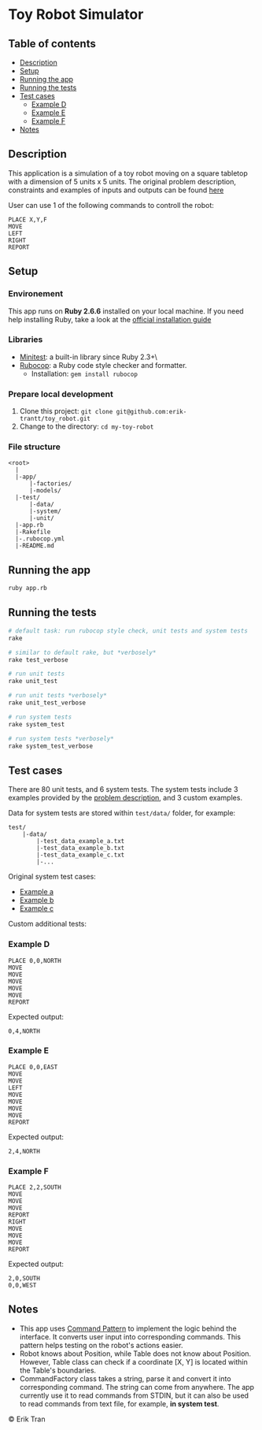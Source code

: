 # Toy Robot Simulator

## Table of contents

  - [Description](#description)
  - [Setup](#setup)
  - [Running the app](#running-the-app)
  - [Running the tests](#running-the-tests)
  - [Test cases](#test-cases)
    - [Example D](#example-d)
    - [Example E](#example-e)
    - [Example F](#example-f)
  - [Notes](#notes)

## Description

This application is a simulation of a toy robot moving on a square tabletop with a dimension of 5 units x 5 units. The original problem description, constraints and examples of inputs and outputs can be found [here](./PROBLEM.md)


User can use 1 of the following commands to controll the robot:
```
PLACE X,Y,F
MOVE
LEFT
RIGHT
REPORT
```

## Setup

### Environement

This app runs on **Ruby 2.6.6** installed on your local machine. If you need help installing Ruby, take a look at the [official installation guide](https://www.ruby-lang.org/en/documentation/installation/)

### Libraries

- [Minitest](https://github.com/seattlerb/minitest): a built-in library since Ruby 2.3+\
- [Rubocop](https://rubocop.org/): a Ruby code style checker and formatter. 
  - Installation: `gem install rubocop`
  
### Prepare local development

1. Clone this project: `git clone git@github.com:erik-trantt/toy_robot.git`
2. Change to the directory: `cd my-toy-robot`

### File structure

```text
<root>
  |
  |-app/
      |-factories/
      |-models/
  |-test/
      |-data/
      |-system/
      |-unit/
  |-app.rb
  |-Rakefile
  |-.rubocop.yml
  |-README.md
```

## Running the app

```bash
ruby app.rb
```

## Running the tests

```bash
# default task: run rubocop style check, unit tests and system tests
rake

# similar to default rake, but *verbosely*
rake test_verbose

# run unit tests
rake unit_test

# run unit tests *verbosely*
rake unit_test_verbose

# run system tests
rake system_test

# run system tests *verbosely*
rake system_test_verbose
```

## Test cases

There are 80 unit tests, and 6 system tests.
The system tests include 3 examples provided by the [problem description](./PROBLEM.md), and 3 custom examples.

Data for system tests are stored within `test/data/` folder, for example:

```text
test/
    |-data/
        |-test_data_example_a.txt
        |-test_data_example_b.txt
        |-test_data_example_c.txt
        |-...
```

Original system test cases:

* [Example a](./PROBLEM.md#example-a)
* [Example b](./PROBLEM.md#example-b)
* [Example c](./PROBLEM.md#example-c)

Custom additional tests:

### Example D

```text
PLACE 0,0,NORTH
MOVE
MOVE
MOVE
MOVE
MOVE
REPORT
```

Expected output:

```text
0,4,NORTH
```

### Example E

```text
PLACE 0,0,EAST
MOVE
MOVE
LEFT
MOVE
MOVE
MOVE
MOVE
REPORT
```

Expected output:

```text
2,4,NORTH
```

### Example F

```text
PLACE 2,2,SOUTH
MOVE
MOVE
MOVE
REPORT
RIGHT
MOVE
MOVE
MOVE
REPORT
```

Expected output:

```text
2,0,SOUTH
0,0,WEST
```

## Notes

* This app uses [Command Pattern](https://refactoring.guru/design-patterns/command) to implement the logic behind the interface. It converts user input into corresponding commands. This pattern helps testing on the robot's actions easier.
* Robot knows about Position, while Table does not know about Position. However, Table class can check if a coordinate [X, Y] is located within the Table's boundaries.
* CommandFactory class takes a string, parse it and convert it into corresponding command. The string can come from anywhere. The app currently use it to read commands from STDIN, but it can also be used to read commands from text file, for example, **in system test**.

&copy; Erik Tran
